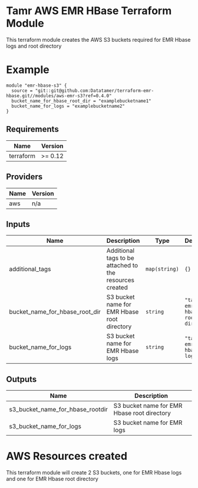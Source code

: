 # Tamr AWS EMR HBase Terraform Module
This terraform module creates the AWS S3 buckets required for EMR Hbase logs and root directory

# Example
```
module "emr-hbase-s3" {
  source = "git::git@github.com:Datatamer/terraform-emr-hbase.git//modules/aws-emr-s3?ref=0.4.0"
  bucket_name_for_hbase_root_dir = "examplebucketname1"
  bucket_name_for_logs = "examplebucketname2"
}
```

<!-- BEGINNING OF PRE-COMMIT-TERRAFORM DOCS HOOK -->
## Requirements

| Name | Version |
|------|---------|
| terraform | >= 0.12 |

## Providers

| Name | Version |
|------|---------|
| aws | n/a |

## Inputs

| Name | Description | Type | Default | Required |
|------|-------------|------|---------|:--------:|
| additional\_tags | Additional tags to be attached to the resources created | `map(string)` | `{}` | no |
| bucket\_name\_for\_hbase\_root\_dir | S3 bucket name for EMR Hbase root directory | `string` | `"tamr-emr-hbase-root-dir"` | no |
| bucket\_name\_for\_logs | S3 bucket name for EMR Hbase logs | `string` | `"tamr-emr-hbase-logs"` | no |

## Outputs

| Name | Description |
|------|-------------|
| s3\_bucket\_name\_for\_hbase\_rootdir | S3 bucket name for EMR Hbase root directory |
| s3\_bucket\_name\_for\_logs | S3 bucket name for EMR logs |

<!-- END OF PRE-COMMIT-TERRAFORM DOCS HOOK -->

# AWS Resources created
This terraform module will create 2 S3 buckets, one for EMR Hbase logs and one for EMR Hbase root directory
